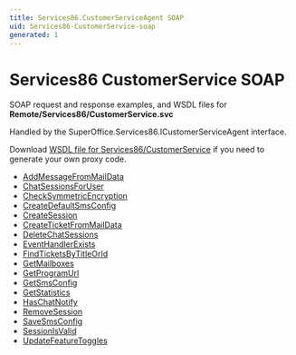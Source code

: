```yaml
---
title: Services86.CustomerServiceAgent SOAP
uid: Services86-CustomerService-soap
generated: 1
---
```


# Services86 CustomerService SOAP

SOAP request and response examples, and WSDL files for **Remote/Services86/CustomerService.svc**

Handled by the <see cref="T:SuperOffice.Services86.ICustomerServiceAgent">SuperOffice.Services86.ICustomerServiceAgent</see> interface.



Download [WSDL file for Services86/CustomerService](../Services86-CustomerService.md) if you need to generate your own proxy code.

* [AddMessageFromMailData](AddMessageFromMailData.md)
* [ChatSessionsForUser](ChatSessionsForUser.md)
* [CheckSymmetricEncryption](CheckSymmetricEncryption.md)
* [CreateDefaultSmsConfig](CreateDefaultSmsConfig.md)
* [CreateSession](CreateSession.md)
* [CreateTicketFromMailData](CreateTicketFromMailData.md)
* [DeleteChatSessions](DeleteChatSessions.md)
* [EventHandlerExists](EventHandlerExists.md)
* [FindTicketsByTitleOrId](FindTicketsByTitleOrId.md)
* [GetMailboxes](GetMailboxes.md)
* [GetProgramUrl](GetProgramUrl.md)
* [GetSmsConfig](GetSmsConfig.md)
* [GetStatistics](GetStatistics.md)
* [HasChatNotify](HasChatNotify.md)
* [RemoveSession](RemoveSession.md)
* [SaveSmsConfig](SaveSmsConfig.md)
* [SessionIsValid](SessionIsValid.md)
* [UpdateFeatureToggles](UpdateFeatureToggles.md)

